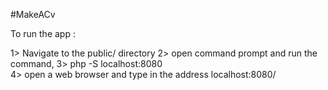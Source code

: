 #MakeACv

To run the app :

1>	Navigate to the public/ directory
2>	open command prompt and run the command,
3>	php -S localhost:8080	
4>	open a web browser and type in the address localhost:8080/